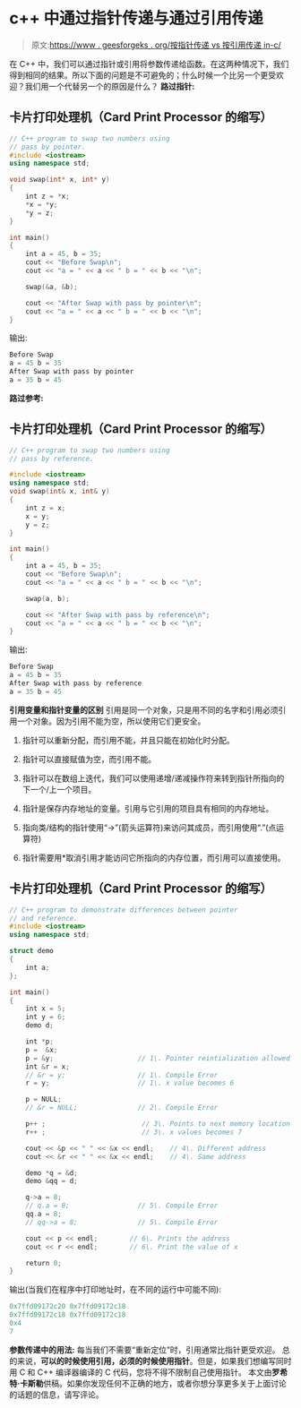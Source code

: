 # c++ 中通过指针传递与通过引用传递

> 原文:[https://www . geesforgeks . org/按指针传递 vs 按引用传递 in-c/](https://www.geeksforgeeks.org/passing-by-pointer-vs-passing-by-reference-in-c/)

在 C++ 中，我们可以通过指针或引用将参数传递给函数。在这两种情况下，我们得到相同的结果。所以下面的问题是不可避免的；什么时候一个比另一个更受欢迎？我们用一个代替另一个的原因是什么？
**路过指针:**

## 卡片打印处理机（Card Print Processor 的缩写）

```cpp
// C++ program to swap two numbers using
// pass by pointer.
#include <iostream>
using namespace std;

void swap(int* x, int* y)
{
    int z = *x;
    *x = *y;
    *y = z;
}

int main()
{
    int a = 45, b = 35;
    cout << "Before Swap\n";
    cout << "a = " << a << " b = " << b << "\n";

    swap(&a, &b);

    cout << "After Swap with pass by pointer\n";
    cout << "a = " << a << " b = " << b << "\n";
}
```

输出:

```cpp
Before Swap
a = 45 b = 35
After Swap with pass by pointer
a = 35 b = 45
```

**路过参考:**

## 卡片打印处理机（Card Print Processor 的缩写）

```cpp
// C++ program to swap two numbers using
// pass by reference.

#include <iostream>
using namespace std;
void swap(int& x, int& y)
{
    int z = x;
    x = y;
    y = z;
}

int main()
{
    int a = 45, b = 35;
    cout << "Before Swap\n";
    cout << "a = " << a << " b = " << b << "\n";

    swap(a, b);

    cout << "After Swap with pass by reference\n";
    cout << "a = " << a << " b = " << b << "\n";
}
```

输出:

```cpp
Before Swap
a = 45 b = 35
After Swap with pass by reference
a = 35 b = 45
```

**引用变量和指针变量的区别**
引用是同一个对象，只是用不同的名字和引用必须引用一个对象。因为引用不能为空，所以使用它们更安全。

1.  指针可以重新分配，而引用不能，并且只能在初始化时分配。

2.  指针可以直接赋值为空，而引用不能。
3.  指针可以在数组上迭代，我们可以使用递增/递减操作符来转到指针所指向的下一个/上一个项目。

4.  指针是保存内存地址的变量。引用与它引用的项目具有相同的内存地址。
5.  指向类/结构的指针使用“->”(箭头运算符)来访问其成员，而引用使用“.”(点运算符)
6.  指针需要用*取消引用才能访问它所指向的内存位置，而引用可以直接使用。

## 卡片打印处理机（Card Print Processor 的缩写）

```cpp
// C++ program to demonstrate differences between pointer
// and reference.
#include <iostream>
using namespace std;

struct demo
{
    int a;
};

int main()
{
    int x = 5;
    int y = 6;
    demo d;

    int *p;
    p =  &x;
    p = &y;                     // 1\. Pointer reintialization allowed
    int &r = x;
    // &r = y;                  // 1\. Compile Error
    r = y;                      // 1\. x value becomes 6

    p = NULL;          
    // &r = NULL;               // 2\. Compile Error

    p++ ;                        // 3\. Points to next memory location
    r++ ;                        // 3\. x values becomes 7

    cout << &p << " " << &x << endl;    // 4\. Different address
    cout << &r << " " << &x << endl;    // 4\. Same address

    demo *q = &d;
    demo &qq = d;

    q->a = 8;
    // q.a = 8;                 // 5\. Compile Error
    qq.a = 8;
    // qq->a = 8;               // 5\. Compile Error

    cout << p << endl;        // 6\. Prints the address
    cout << r << endl;        // 6\. Print the value of x   

    return 0;
}
```

输出(当我们在程序中打印地址时，在不同的运行中可能不同):

```cpp
0x7ffd09172c20 0x7ffd09172c18
0x7ffd09172c18 0x7ffd09172c18
0x4
7
```

**参数传递中的用法:**
每当我们不需要“重新定位”时，引用通常比指针更受欢迎。
总的来说，**可以的时候使用引用，必须的时候使用指针**。但是，如果我们想编写同时用 C 和 C++ 编译器编译的 C 代码，您将不得不限制自己使用指针。
本文由**罗希特·卡斯勒**供稿。如果你发现任何不正确的地方，或者你想分享更多关于上面讨论的话题的信息，请写评论。